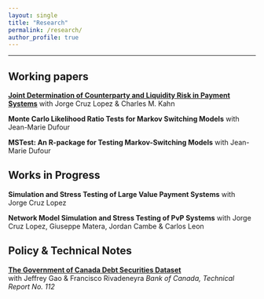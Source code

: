 ```yaml
---
layout: single
title: "Research"
permalink: /research/
author_profile: true
---
```

---
## Working papers

**[Joint Determination of Counterparty and Liquidity Risk in Payment Systems](https://editorialexpress.com/cgi-bin/conference/download.cgi?db_name=AFA2022&paper_id=1752)**
with Jorge Cruz Lopez & Charles M. Kahn

**Monte Carlo Likelihood Ratio Tests for Markov Switching Models**
with Jean-Marie Dufour

**MSTest: An R-package for Testing Markov-Switching Models**
with Jean-Marie Dufour


## Works in Progress

**Simulation and Stress Testing of Large Value Payment Systems**
with Jorge Cruz Lopez

**Network Model Simulation and Stress Testing of PvP Systems**
with Jorge Cruz Lopez, Giuseppe Matera, Jordan Cambe & Carlos Leon

## Policy & Technical Notes

**[The Government of Canada Debt Securities Dataset](https://www.bankofcanada.ca/wp-content/uploads/2018/02/tr112.pdf)**  
with Jeffrey Gao & Francisco Rivadeneyra
_Bank of Canada, Technical Report No. 112_




<!-- {% if author.googlescholar %}
  You can also find my articles on <u><a href="{{author.googlescholar}}">my Google Scholar profile</a>.</u>
{% endif %}

{% include base_path %}

{% for post in site.publications reversed %}
  {% include archive-single.html %}
{% endfor %}
 -->
